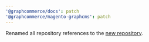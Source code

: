 ```yaml
---
'@graphcommerce/docs': patch
'@graphcommerce/magento-graphcms': patch
---
```


Renamed all repository references to the [new repository](https://github.com/graphcommerce-org/graphcommerce).
